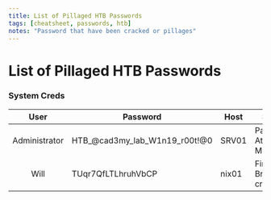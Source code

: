 ```yaml
---
title: List of Pillaged HTB Passwords
tags: [cheatsheet, passwords, htb]
notes: "Password that have been cracked or pillages"
---
```


# List of Pillaged HTB Passwords

### System Creds

|     User      | Password                      | Host  | Source                      |
| :-----------: | ----------------------------- | ----- | --------------------------- |
| Administrator | HTB_@cad3my_lab_W1n19_r00t!@0 | SRV01 | Password Attacks Module     |
|     Will      | TUqr7QfLTLhruhVbCP            | nix01 | Firefox Browser credentials |

